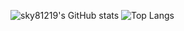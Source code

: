 ![sky81219's GitHub stats](https://github-readme-stats.vercel.app/api?username=sky81219&show_icons=true&line_height=24&theme=synthwave&hide=stars)
![Top Langs](https://github-readme-stats.vercel.app/api/top-langs/?username=sky81219&layout=compact&theme=synthwave)



<!--
**sky81219/sky81219** is a ✨ _special_ ✨ repository because its `README.md` (this file) appears on your GitHub profile.

Here are some ideas to get you started:

- 🔭 I’m currently working on ...
- 🌱 I’m currently learning ...
- 👯 I’m looking to collaborate on ...
- 🤔 I’m looking for help with ...
- 💬 Ask me about ...
- 📫 How to reach me: ...
- 😄 Pronouns: ...
- ⚡ Fun fact: ...
-->
